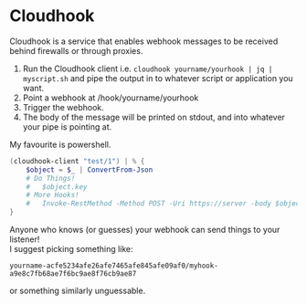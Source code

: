 # Cloudhook

Cloudhook is a service that enables webhook messages to be received behind firewalls or through proxies.

1. Run the Cloudhook client i.e.
   `cloudhook yourname/yourhook | jq | myscript.sh` and pipe the output in to whatever script or application you want.
2. Point a webhook at /hook/yourname/yourhook
3. Trigger the webhook.
4. The body of the message will be printed on stdout, and into whatever your pipe is pointing at. 

My favourite is powershell.

```powershell
(cloudhook-client "test/1") | % {
    $object = $_ | ConvertFrom-Json
    # Do Things!
    #   $object.key
    # More Hooks!
    #   Invoke-RestMethod -Method POST -Uri https://server -body $object
}
```

Anyone who knows (or guesses) your webhook can send things to your listener!<br>
I suggest picking something like:
```
yourname-acfe5234afe26afe7465afe845afe09af0/myhook-a9e8c7fb68ae7f6bc9ae8f76cb9ae87
```
or something similarly unguessable.
